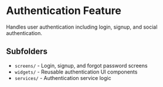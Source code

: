 # Authentication Feature

Handles user authentication including login, signup, and social authentication.

## Subfolders
- `screens/` - Login, signup, and forgot password screens
- `widgets/` - Reusable authentication UI components
- `services/` - Authentication service logic